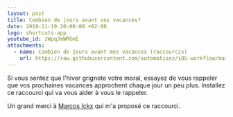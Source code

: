```yaml
---
layout: post
title: Combien de jours avant vos vacances?
date: 2018-11-19 20:00:00 +02:00
logo: shortcuts-app
youtube_id: zWpqJmWRGmE
attachments: 
  - name: Combien de jours avant mes vacances (raccourcis)
    url: https://raw.githubusercontent.com/automatisez/iOS-workflow/master/shortcuts-app/dates/combien-de-jours-avant-mes-vacances.shortcut
---
```


Si vous sentez que l'hiver grignote votre moral, essayez de vous rappeler que vos prochaines vacances approchent chaque jour un peu plus. 
Installez ce raccourci qui va vous aider à vous le rappeler. 

Un grand merci à [Marcos Ickx](https://twitter.com/MarcosIckx) qui m'a proposé ce raccourci.
